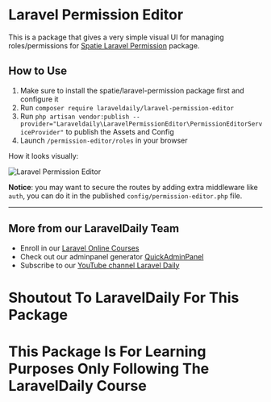 # Laravel Permission Editor

This is a package that gives a very simple visual UI for managing roles/permissions for [Spatie Laravel Permission]() package.

## How to Use

1. Make sure to install the spatie/laravel-permission package first and configure it
2. Run `composer require laraveldaily/laravel-permission-editor`
3. Run `php artisan vendor:publish --provider="Laraveldaily\LaravelPermissionEditor\PermissionEditorServiceProvider"` to publish the Assets and Config
4. Launch `/permission-editor/roles` in your browser

How it looks visually:

![Laravel Permission Editor](https://laraveldaily.com/uploads/2023/01/laravel-permission-editor-view.png)

**Notice**: you may want to secure the routes by adding extra middleware like `auth`, you can do it in the published `config/permission-editor.php` file.

---

## More from our LaravelDaily Team

- Enroll in our [Laravel Online Courses](https://laraveldaily.com/courses)
- Check out our adminpanel generator [QuickAdminPanel](https://quickadminpanel.com)
- Subscribe to our [YouTube channel Laravel Daily](https://www.youtube.com/channel/UCTuplgOBi6tJIlesIboymGA)

# Shoutout To LaravelDaily For This Package
# This Package Is For Learning Purposes Only Following The LaravelDaily Course
